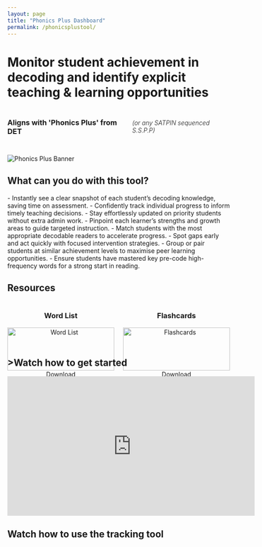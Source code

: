 ```yaml
---
layout: page
title: "Phonics Plus Dashboard"
permalink: /phonicsplustool/
---
```


<h1>Monitor student achievement in decoding and identify explicit teaching & learning opportunities</h1>
<div style="display: flex; align-items: baseline; gap: 10px;">
  <h3>Aligns with 'Phonics Plus' from DET</h3>
  <h6 style="font-weight: 300;">(or any SATPIN sequenced S.S.P.P)</h6>
</div>

<p class="center-text">
  <img src="{{ '/assets/img/phonicsplusbanner.png' | relative_url }}" alt="Phonics Plus Banner" />
</p>

<h2>What can you do with this tool?</h2>
<div class="lead">
  - Instantly see a clear snapshot of each student’s decoding knowledge, saving time on assessment.
  - Confidently track individual progress to inform timely teaching decisions.
  - Stay effortlessly updated on priority students without extra admin work.
  - Pinpoint each learner’s strengths and growth areas to guide targeted instruction.
  - Match students with the most appropriate decodable readers to accelerate progress.
  - Spot gaps early and act quickly with focused intervention strategies.
  - Group or pair students at similar achievement levels to maximise peer learning opportunities.
  - Ensure students have mastered key pre-code high-frequency words for a strong start in reading. 
</div>

<h2>Resources</h2>
<div class="flex-columns" style="display: flex; gap: 20px; text-align: center;">
  <!-- Column 1 -->
  <div style="flex: 1;">
    <h3>Word List</h3>
    <img src="{{ site.baseurl }}/assets/img/wordlist.png" alt="Word List" style="width: 100%; height: auto; max-width: 400px;">
    <br>
   <a href="{{ '/assets/files/wordlist.pdf' | relative_url }}" class="btn btn-primary" download>Download</a>
  </div>

  <!-- Column 2 -->
  <div style="flex: 1;">
    <h3>Flashcards</h3>
    <img src="{{ site.baseurl }}/assets/img/flashcards.png" alt="Flashcards" style="width: 100%; height: auto; max-width: 400px;">
    <br>
    <a href="{{ '/assets/files/flashcards.pdf' | relative_url }}" class="btn btn-primary" download>Download</a>
  </div>
</div>



<h2>>Watch how to get started</h2>
<iframe width="560" height="315" src="https://www.youtube.com/embed/dQw4w9WgXcQ?si=DsIudnEbD4oYo2UO" title="YouTube video player" frameborder="0" allow="accelerometer; autoplay; clipboard-write; encrypted-media; gyroscope; picture-in-picture; web-share" referrerpolicy="strict-origin-when-cross-origin" allowfullscreen></iframe>

## Watch how to use the tracking tool
